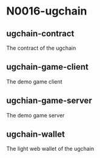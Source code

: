 # N0016-ugchain

## ugchain-contract
The contract of the ugchain

## ugchain-game-client
The demo game client

## ugchian-game-server
The demo game server

## ugchain-wallet
The light web wallet of the ugchain
